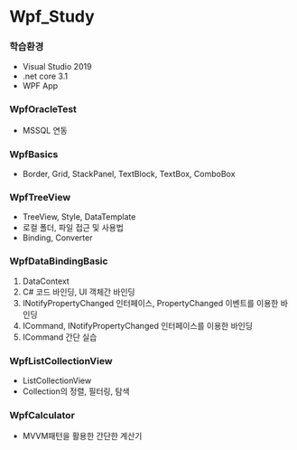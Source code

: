 # Wpf_Study

### 학습환경
- Visual Studio 2019
- .net core 3.1
- WPF App

### WpfOracleTest
- MSSQL 연동

### WpfBasics
- Border, Grid, StackPanel, TextBlock, TextBox, ComboBox

### WpfTreeView
- TreeView, Style, DataTemplate
- 로컬 폴더, 파일 접근 및 사용법
- Binding, Converter

### WpfDataBindingBasic
1. DataContext
2. C# 코드 바인딩, UI 객체간 바인딩
3. INotifyPropertyChanged 인터페이스, PropertyChanged 이벤트를 이용한 바인딩
4. ICommand, INotifyPropertyChanged 인터페이스를 이용한 바인딩
5. ICommand 간단 실습

### WpfListCollectionView
- ListCollectionView
- Collection의 정렬, 필터링, 탐색

### WpfCalculator
- MVVM패턴을 활용한 간단한 계산기
